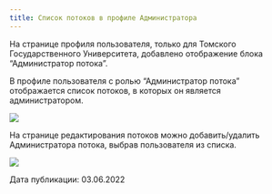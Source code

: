 ```yaml
---
title: Список потоков в профиле Администратора
---
```


На странице профиля пользователя, только для Томского Государственного Университета, добавлено отображение блока “Администратор потока”.

В профиле пользователя с ролью “Администратор потока” отображается список потоков, в которых он является администратором.

![](https://lh6.googleusercontent.com/DHTBZbtXuqf8SQu9B4AXswRKlNkLXYTf2kA9x7rlaXKcRzQuJMYVLNNdS8AN_--D10DsJKHNttoB-NR3FHbklbkdZkYI4v23Hl0rdIweGinVHbKGCMjMiJqoW6-hsYDG_ASL1nO3UICEsAbegg)

На странице редактирования потоков можно добавить/удалить Администратора потока, выбрав пользователя из списка.

![](https://lh6.googleusercontent.com/FvmCWwD_lBF4Xl4v4mms_FrMwgbymmPft0A_EP0kTPREVCTs1Ptua9Oy61D3hisdiAzbEKA1_cv2erbmA9Q3vo_KkaiOzHfJBwFVWWdaM-mU1Jm3bIhG0P57bYXmrUSRXANRNLfOQDq94RVYqg)

Дата публикации: 03.06.2022


